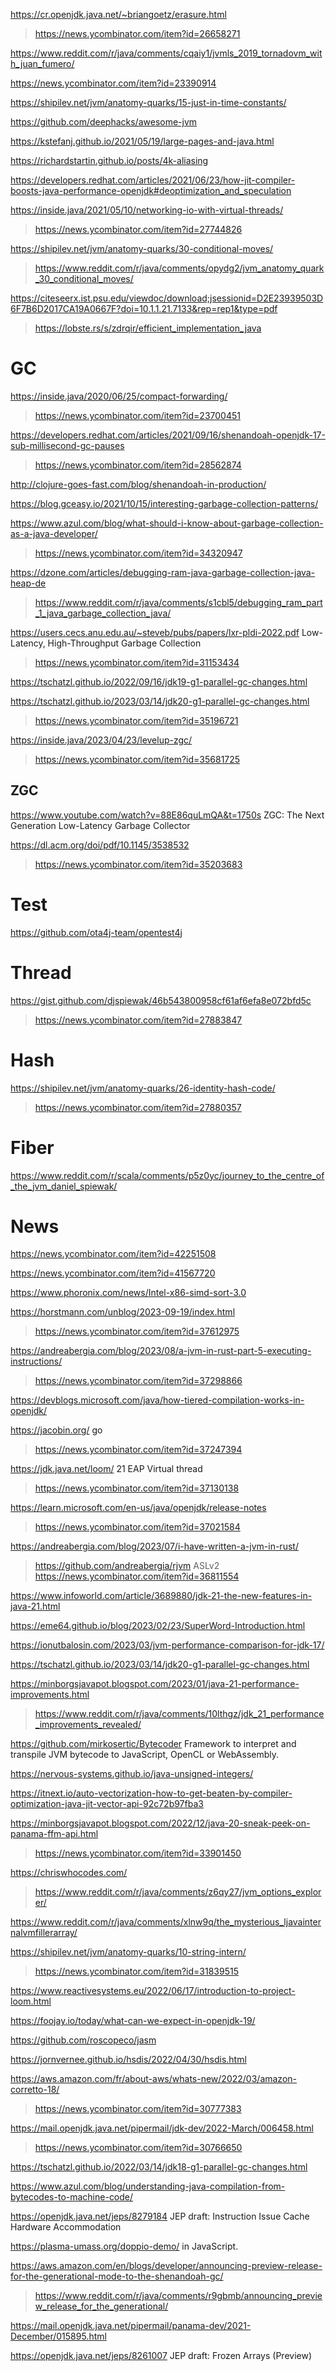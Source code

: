 https://cr.openjdk.java.net/~briangoetz/erasure.html
> https://news.ycombinator.com/item?id=26658271

https://www.reddit.com/r/java/comments/cqaiy1/jvmls_2019_tornadovm_with_juan_fumero/

https://news.ycombinator.com/item?id=23390914

https://shipilev.net/jvm/anatomy-quarks/15-just-in-time-constants/

https://github.com/deephacks/awesome-jvm

https://kstefanj.github.io/2021/05/19/large-pages-and-java.html

https://richardstartin.github.io/posts/4k-aliasing

https://developers.redhat.com/articles/2021/06/23/how-jit-compiler-boosts-java-performance-openjdk#deoptimization_and_speculation

https://inside.java/2021/05/10/networking-io-with-virtual-threads/
> https://news.ycombinator.com/item?id=27744826

https://shipilev.net/jvm/anatomy-quarks/30-conditional-moves/
> https://www.reddit.com/r/java/comments/opydg2/jvm_anatomy_quark_30_conditional_moves/

https://citeseerx.ist.psu.edu/viewdoc/download;jsessionid=D2E23939503D6F7B6D2017CA19A0667F?doi=10.1.1.21.7133&rep=rep1&type=pdf
> https://lobste.rs/s/zdrqir/efficient_implementation_java

# GC
https://inside.java/2020/06/25/compact-forwarding/
> https://news.ycombinator.com/item?id=23700451

https://developers.redhat.com/articles/2021/09/16/shenandoah-openjdk-17-sub-millisecond-gc-pauses
> https://news.ycombinator.com/item?id=28562874

http://clojure-goes-fast.com/blog/shenandoah-in-production/

https://blog.gceasy.io/2021/10/15/interesting-garbage-collection-patterns/

https://www.azul.com/blog/what-should-i-know-about-garbage-collection-as-a-java-developer/
> https://news.ycombinator.com/item?id=34320947

https://dzone.com/articles/debugging-ram-java-garbage-collection-java-heap-de
> https://www.reddit.com/r/java/comments/s1cbl5/debugging_ram_part_1_java_garbage_collection_java/

https://users.cecs.anu.edu.au/~steveb/pubs/papers/lxr-pldi-2022.pdf Low-Latency, High-Throughput Garbage Collection
> https://news.ycombinator.com/item?id=31153434

https://tschatzl.github.io/2022/09/16/jdk19-g1-parallel-gc-changes.html

https://tschatzl.github.io/2023/03/14/jdk20-g1-parallel-gc-changes.html
> https://news.ycombinator.com/item?id=35196721

https://inside.java/2023/04/23/levelup-zgc/
> https://news.ycombinator.com/item?id=35681725

## ZGC
https://www.youtube.com/watch?v=88E86quLmQA&t=1750s ZGC: The Next Generation Low-Latency Garbage Collector

https://dl.acm.org/doi/pdf/10.1145/3538532
> https://news.ycombinator.com/item?id=35203683

# Test
https://github.com/ota4j-team/opentest4j

# Thread
https://gist.github.com/djspiewak/46b543800958cf61af6efa8e072bfd5c
> https://news.ycombinator.com/item?id=27883847

# Hash
https://shipilev.net/jvm/anatomy-quarks/26-identity-hash-code/
> https://news.ycombinator.com/item?id=27880357

# Fiber
https://www.reddit.com/r/scala/comments/p5z0yc/journey_to_the_centre_of_the_jvm_daniel_spiewak/

# News
https://news.ycombinator.com/item?id=42251508

https://news.ycombinator.com/item?id=41567720

https://www.phoronix.com/news/Intel-x86-simd-sort-3.0

https://horstmann.com/unblog/2023-09-19/index.html
> https://news.ycombinator.com/item?id=37612975

https://andreabergia.com/blog/2023/08/a-jvm-in-rust-part-5-executing-instructions/
> https://news.ycombinator.com/item?id=37298866

https://devblogs.microsoft.com/java/how-tiered-compilation-works-in-openjdk/

https://jacobin.org/ go
> https://news.ycombinator.com/item?id=37247394

https://jdk.java.net/loom/ 21 EAP Virtual thread
> https://news.ycombinator.com/item?id=37130138

https://learn.microsoft.com/en-us/java/openjdk/release-notes
> https://news.ycombinator.com/item?id=37021584

https://andreabergia.com/blog/2023/07/i-have-written-a-jvm-in-rust/
> https://github.com/andreabergia/rjvm ASLv2
> https://news.ycombinator.com/item?id=36811554

https://www.infoworld.com/article/3689880/jdk-21-the-new-features-in-java-21.html

https://eme64.github.io/blog/2023/02/23/SuperWord-Introduction.html

https://ionutbalosin.com/2023/03/jvm-performance-comparison-for-jdk-17/

https://tschatzl.github.io/2023/03/14/jdk20-g1-parallel-gc-changes.html

https://minborgsjavapot.blogspot.com/2023/01/java-21-performance-improvements.html
> https://www.reddit.com/r/java/comments/10lthgz/jdk_21_performance_improvements_revealed/

https://github.com/mirkosertic/Bytecoder Framework to interpret and transpile JVM bytecode to JavaScript, OpenCL or WebAssembly.

https://nervous-systems.github.io/java-unsigned-integers/

https://itnext.io/auto-vectorization-how-to-get-beaten-by-compiler-optimization-java-jit-vector-api-92c72b97fba3

https://minborgsjavapot.blogspot.com/2022/12/java-20-sneak-peek-on-panama-ffm-api.html
> https://news.ycombinator.com/item?id=33901450

https://chriswhocodes.com/
> https://www.reddit.com/r/java/comments/z6qy27/jvm_options_explorer/

https://www.reddit.com/r/java/comments/xlnw9q/the_mysterious_ljavainternalvmfillerarray/

https://shipilev.net/jvm/anatomy-quarks/10-string-intern/
> https://news.ycombinator.com/item?id=31839515

https://www.reactivesystems.eu/2022/06/17/introduction-to-project-loom.html

https://foojay.io/today/what-can-we-expect-in-openjdk-19/

https://github.com/roscopeco/jasm

https://jornvernee.github.io/hsdis/2022/04/30/hsdis.html

https://aws.amazon.com/fr/about-aws/whats-new/2022/03/amazon-corretto-18/
> https://news.ycombinator.com/item?id=30777383

https://mail.openjdk.java.net/pipermail/jdk-dev/2022-March/006458.html
> https://news.ycombinator.com/item?id=30766650

https://tschatzl.github.io/2022/03/14/jdk18-g1-parallel-gc-changes.html

https://www.azul.com/blog/understanding-java-compilation-from-bytecodes-to-machine-code/

https://openjdk.java.net/jeps/8279184 JEP draft: Instruction Issue Cache Hardware Accommodation

https://plasma-umass.org/doppio-demo/ in JavaScript.

https://aws.amazon.com/en/blogs/developer/announcing-preview-release-for-the-generational-mode-to-the-shenandoah-gc/
> https://www.reddit.com/r/java/comments/r9gbmb/announcing_preview_release_for_the_generational/

https://mail.openjdk.java.net/pipermail/panama-dev/2021-December/015895.html

https://openjdk.java.net/jeps/8261007 JEP draft: Frozen Arrays (Preview)